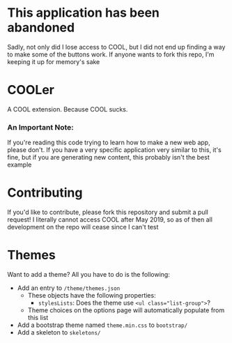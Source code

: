 # This application has been abandoned
Sadly, not only did I lose access to COOL, but I did not end up finding a way to make some
of the buttons work. If anyone wants to fork this repo, I'm keeping it up for memory's sake

# COOLer
A COOL extension. Because COOL sucks.

### An Important Note:
If you're reading this code trying to learn how to make a new
web app, please don't. If you have a very specific application
very similar to this, it's fine, but if you are generating 
new content, this probably isn't the best example

# Contributing
If you'd like to contribute, please fork this repository
and submit a pull request! I literally cannot access 
COOL after May 2019, so as of then all development on 
the repo will cease since I can't test

# Themes
Want to add a theme? All you have to do is the following:

- Add an entry to `/theme/themes.json`
  - These objects have the following properties:
    - `stylesLists`: Does the theme use `<ul class="list-group">`?
  - Theme choices on the options page will automatically
  populate from this list
- Add a bootstrap theme named `theme.min.css` to `bootstrap/`
- Add a skeleton to `skeletons/`
